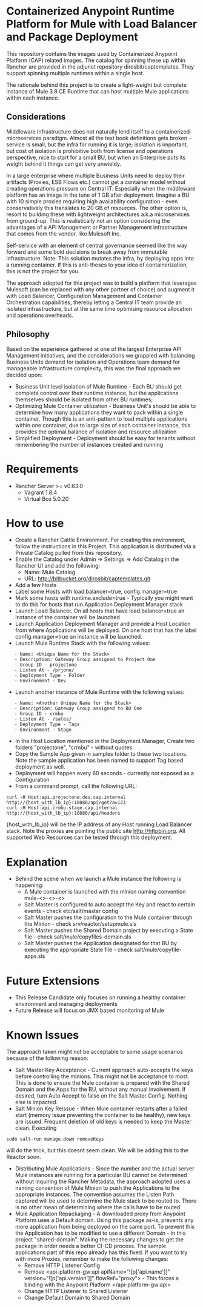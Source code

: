# Containerized Anypoint Runtime Platform for Mule with Load Balancer and Package Deployment

This repository contains the images used by Containerized Anypoint Platform (CAP) related images. The catalog for spinning these up within Rancher are provided in the adjunct repository dirosbit/captemplates. They support spinning multiple runtimes within a single host. 

The rationale behind this project is to create a light-weight but complete instance of Mule 3.8 CE Runtime that can host multiple Mule applications within each instance.

## Considerations

Middleware Infrastructure does not naturally lend itself to a containerized-microservices paradigm. Almost all the text book definitions gets broken - service is small, but the infra for running it is large; isolation is important, but cost of isolation is prohibitive both from license and operations perspective, nice to start for a small BU, but when an Enterprise puts its weight behind it things can get very unwieldy. 

In a large enterprise where multiple Business Units need to deploy their artifacts (Proxies, ESB Flows etc.) cannot get a container model without creating operations pressure on Central IT. Especially when the middleware platform has an image in the tune of 1 GB after deployment. Imagine a BU with 10 simple proxies requiring high availability configuration - even conservatively this translates to 20 GB of resources. The other option is, resort to building these with lightweight architectures a.k.a microservices from ground-up. This is realistically not an option considering the advantages of a API Management or Partner Management infrastructure that comes from the vendor, like Mulesoft Inc. 

Self-service with an element of central governance seemed like the way forward and some bold decisions to break away from immutable infrastructure. Note: This solution mutates the infra, by deploying apps into a running container. If this is anti-theses to your idea of containerization, this is not the project for you.

The approach adopted for this project was to build a platform that leverages Mulesoft (can be replaced with any other partner of choice) and augment it with Load Balancer, Configuration Management and Container Orchestration capabilities, thereby letting a Central IT team provide an isolated infrastructure, but at the same time optimising resource allocation and operations overheads. 

## Philosophy 

Based on the experience gathered at one of the largest Enterprise API Management initiatives, and the considerations we grappled with balancing Business Units demand for isolation and Operations team demand for manageable infrastructure complexity, this was the final approach we decided upon:

- Business Unit level isolation of Mule Runtime - Each BU should get complete control over their runtime instance, but the applications themselves should be isolated from other BU runtimes;
- Optimizing Mule Container utilization - Business Unit's should be able to determine how many applications they want to pack within a single container. Though this is an anti-pattern to load multiple applications within one container, due to large size of each container instance, this provides the optimal balance of isolation and resource utilization
- Simplified Deployment - Deployment should be easy for tenants without remembering the number of instances created and running


# Requirements

- Rancher Server >= v0.63.0
	- Vagrant 1.8.4
	- Virtual Box 5.0.20

# How to use

- Create a Rancher Cattle Environment. For creating this environment, follow the instructions in this Project. This application is distributed via a Private Catalog pulled from this repository. 
- Enable the Catalog under Admin => Settings => Add Catalog in the Rancher UI and add the following:
  - Name: Mule Catalog
  - URL: http://bitbucket.org/dirosbit/captemplates.git
- Add a few Hosts
- Label some Hosts with load.balancer=true, config.manager=true
- Mark some hosts with runtime.exclude=true - Typically you might want to do this for hosts that run Application Deployment Manager stack
- Launch Load Balancer. On all hosts that have load.balancer=true an instance of the container will be launched
- Launch Application Deployment Manager and provide a Host Location from where Applications will be deployed. On one host that has the label config.manager=true an instance will be launched. 
- Launch Mule Runtime Stack with the following values:

```
   - Name: <Unique Name for the Stack>
   - Description: Gateway Group assigned to Project One
   - Group ID - projectone
   - Listen At - /prjone/
   - Deployment Type - Folder
   - Environment - Dev   
```
- Launch another instance of Mule Runtime with the following values:

```
   - Name: <Another Unique Name for the Stack>
   - Description: Gateway Group assigned to BU One
   - Group ID - crmbu
   - Listen At - /sales/
   - Deployment Type - Tags
   - Environment - Stage
```
- In the Host Location mentioned in the Deployment Manager, Create two folders "projectone", "crmbu" - without quotes
- Copy the Sample App given in samples folder to these two locations. Note the sample application has been named to support Tag based deployment as well. 
- Deployment will happen every 60 seconds - currently not exposed as a Configuration
- From a command prompt, call the following URL:
```
curl -H Host:api.projectone.dev.cap.internal http://{host_with_lb_ip}:18080/api/get?a=123
curl -H Host:api.crmbu.stage.cap.internal http://{host_with_lb_ip}:18080/api/headers
```
{host_with_lb_ip} will be the IP address of any Host running Load Balancer stack. Note the proxies are pointing the public site http://httpbin.org. All supported Web Resources can be tested through this deployment.

# Explanation 

- Behind the scene when we launch a Mule instance the following is happening:
  - A Mule container is launched with the minion naming convention mule-<<groupid>>-<<env>>-<<Machine ID>>
  - Salt Master is configured to auto accept the Key and react to certain events - check etc/salt/master config
  - Salt Master pushes the configuration to the Mule container through the Minion - check srv/reactor/setupmule.sls
  - Salt Master pushes the Shared Domain project by executing a State file - check salt/mule/copyfiles-domain.sls
  - Salt Master pushes the Application designated for that BU by executing the appropriate State file - check salt/mule/copyfile-apps.sls

# Future Extensions

- This Release Candidate only focuses on running a healthy container environment and managing deployments
- Future Release will focus on JMX based monitoring of Mule

# Known Issues

The approach taken might not be acceptable to some usage scenarios because of the following reason:

- Salt Master Key Acceptance - Current approach auto-accepts the keys before controlling the minions. This might not be acceptance to most. This is done to ensure the Mule container is prepared with the Shared Domain and the Apps for the BU, without any manual involvement. If desired, turn Auto Accept to false on the Salt Master Config. Nothing else is impacted.
- Salt Minion Key Reissue - When Mule container restarts after a failed start (memory issue preventing the container to be healthy), new keys are issued. Frequent deletion of old keys is needed to keep the Master clean.  Executing 
```
sudo salt-run manage.down removeKeys
``` 
will do the trick, but this doesnt seem clean. We will be adding this to the Reactor soon.

- Distributing Mule Applications - Since the number and the actual server Mule instances are running for a particular BU cannot be determined without inquiring the Rancher Metadata, the approach adopted uses a naming convention of Mule Minion to push the Applications to the appropriate instances. The convention assumes the Listen Path captured will be used to determine the Mule stack to be routed to. There is no other mean of determining where the calls have to be routed
- Mule Application Repackaging - A downloaded proxy from Anypoint Platform uses a Default domain. Using this package as-is, prevents any more application from being deployed on the same port. To prevent this the Application has to be modified to use a different Domain - in this project "shared-domain". Making the necessary changes to get the package in order needs a better CI-CD process. The sample applications part of this repo already has this fixed. If you want to try with more Proxies, remember to make the following changes:
  - Remove HTTP Listener Config
  - Remove <api-platform-gw:api apiName="![p['api.name']]" version="![p['api.version']]" flowRef="proxy"> - This forces a binding with the Anypoint Platform
    </api-platform-gw:api>
  - Change HTTP Listener to Shared Listener
  - Change Default Domain to Shared Domain
